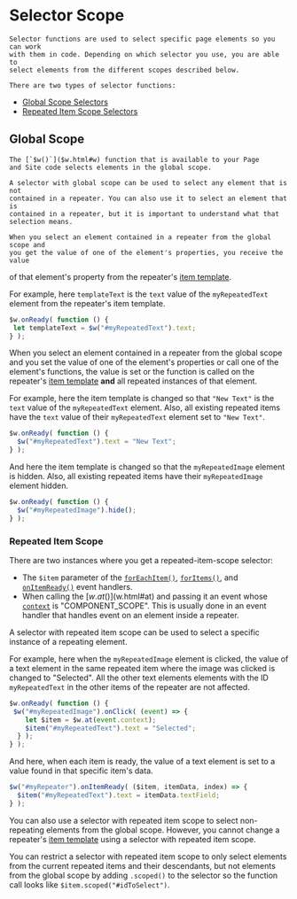 # Selector Scope

    Selector functions are used to select specific page elements so you can work
    with them in code. Depending on which selector you use, you are able to
    select elements from the different scopes described below.
 
    There are two types of selector functions:
 
+ [Global Scope Selectors](#global-scope)
+ [Repeated Item Scope Selectors](#repeated-item-scope)
 
 
## Global Scope
 
    The [`$w()`]($w.html#w) function that is available to your Page
    and Site code selects elements in the global scope.
 
    A selector with global scope can be used to select any element that is not
    contained in a repeater. You can also use it to select an element that is
    contained in a repeater, but it is important to understand what that selection means.
 
    When you select an element contained in a repeater from the global scope and
    you get the value of one of the element's properties, you receive the value
of that element's property from the repeater's [item template](#repeated-item-template).
 
   For example, here `templateText` is the `text` value of the `myRepeatedText`
   element from the repeater's item template.
 
   ```javascript
   $w.onReady( function () {
    let templateText = $w("#myRepeatedText").text;
   } );
   ```
 
   When you select an element contained in a repeater from the global scope and
   you set the value of one of the element's properties or call one of the
  element's functions, the value is set or the function is called on the
   repeater's [item template](#repeated-item-template) **and** all repeated instances of
   that element.
 
 
   For example, here the item template is changed so that `"New Text"` is the
   `text` value of the `myRepeatedText` element. Also, all existing repeated
      items have the `text` value of their `myRepeatedText` element set to `"New Text"`.
 
   ```javascript
   $w.onReady( function () {
     $w("#myRepeatedText").text = "New Text";
   } );
   ```
 
   And here the item template is changed so that the `myRepeatedImage` element
   is hidden. Also, all existing repeated items have their `myRepeatedImage` element hidden.
 
   ```javascript
   $w.onReady( function () {
     $w("#myRepeatedImage").hide();
   } );
   ```
 
   ### Repeated Item Scope
  
   There are two instances where you get a repeated-item-scope selector:
 
   + The `$item` parameter of the [`forEachItem()`](#forEachItem),
     [`forItems()`](#forItems), and [`onItemReady()`](#onItemReady) event
     handlers.
   + When calling the [$w.at()]($w.html#at) and passing it an event whose
     [`context`]($w/at) is "COMPONENT_SCOPE". This is usually
     done in an event handler that handles event on an element inside a repeater.
 
 
   A selector with repeated item scope can be used to select a specific instance
   of a repeating element.
 
   For example, here when the `myRepeatedImage` element is clicked, the value of
   a text element in the same repeated item where the image was clicked is changed
   to "Selected". All the other text elements elements with the ID `myRepeatedText`
   in the other items of the repeater are not affected.
 
   ```javascript
   $w.onReady( function () {
    $w("#myRepeatedImage").onClick( (event) => {
       let $item = $w.at(event.context);
       $item("#myRepeatedText").text = "Selected";
     } );
   } );
   ```
 
   And here, when each item is ready, the value of a text element is set to a
   value found in that specific item's data.
 
   ```javascript
   $w("#myRepeater").onItemReady( ($item, itemData, index) => {
     $item("#myRepeatedText").text = itemData.textField;
   } );
   ```
 
   You can also use a selector with repeated item scope to select non-repeating
   elements from the global scope. However, you cannot change a repeater's
   [item template](#repeated-item-template) using a selector with repeated item scope.
 
   You can restrict a selector with repeated item scope to only select
   elements from the current repeated items and their descendants, but not elements
   from the global scope by adding `.scoped()` to the selector so the function
   call looks like `$item.scoped("#idToSelect")`.
